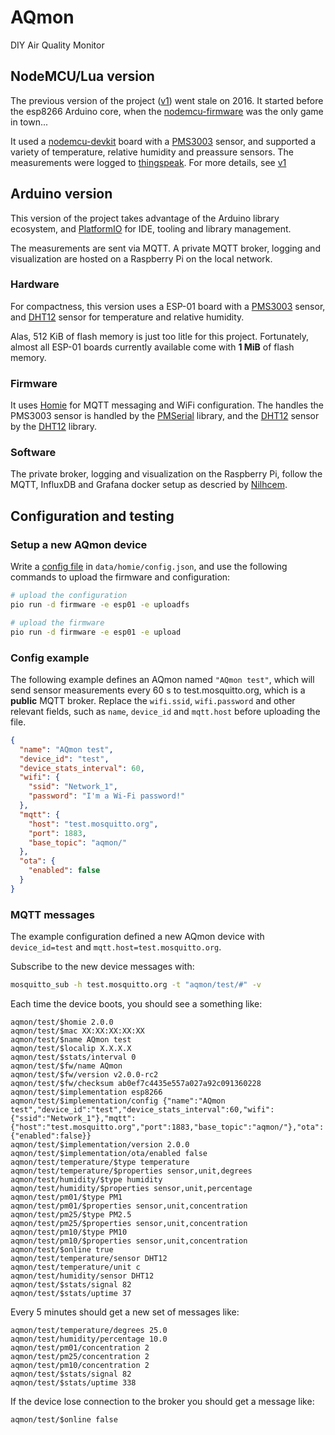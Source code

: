 # AQmon

DIY Air Quality Monitor

## NodeMCU/Lua version

The previous version of the project ([v1][]) went stale on 2016.
It started before the esp8266 Arduino core,
when the [nodemcu-firmware][] was the only game in town...

It used a [nodemcu-devkit][] board with a [PMS3003][] sensor,
and supported a variety of temperature, relative humidity and preassure sensors.
The measurements were logged to [thingspeak][].
For more details, see [v1][]

[v1]: https://github.com/avaldebe/AQmon/tree/v1
[nodemcu-devkit]:   https://github.com/nodemcu/nodemcu-devkit
[nodemcu-firmware]: https://github.com/nodemcu/nodemcu-firmware
[thingspeak]:       https://thingspeak.com
[PMS3003]: Documents/PMS3003_LOGOELE.pdf
[DHT12]: Documents/DHT12_Aosong.pdf

## Arduino version

This version of the project takes advantage of the Arduino library ecosystem, and [PlatformIO](https://platformio.org/)
for IDE, tooling and library management.

The measurements are sent via MQTT. A private MQTT broker,
logging and visualization are hosted on a Raspberry Pi on the local network.

### Hardware

For compactness, this version uses a
ESP-01 board with a [PMS3003][] sensor,
and [DHT12][] sensor for temperature and relative humidity.

Alas, 512 KiB of flash memory is just too litle for this project.
Fortunately, almost all ESP-01 boards currently available come with **1 MiB** of flash memory.

### Firmware

It uses [Homie][] for MQTT messaging and WiFi configuration.
The  handles the PMS3003 sensor is handled by the [PMSerial][] library,
and the [DHT12][] sensor by the [DHT12][DHT12lib] library.

[Homie]: https://platformio.org/lib/show/555/Homie/installation
[PMSerial]: https:github.com/avaldebe/PMserial.git
[DHT12lib]: https://platformio.org/lib/show/5554/DHT12

### Software

The private broker, logging and visualization on the Raspberry Pi,
follow the MQTT, InfluxDB and Grafana docker setup as descried by [Nilhcem][].

[Nilhcem]: http://nilhcem.com/iot/home-monitoring-with-mqtt-influxdb-grafana

## Configuration and testing

### Setup a new AQmon device

Write a [config file][config] in `data/homie/config.json`, and
use the following commands to upload the firmware and configuration:

```bash
# upload the configuration
pio run -d firmware -e esp01 -e uploadfs

# upload the firmware
pio run -d firmware -e esp01 -e upload
```

[config]: https://homieiot.github.io/homie-esp8266/docs/2.0.0/configuration/json-configuration-file/

### Config example

The following example defines an AQmon named `"AQmon test"`,
which will send sensor measurements every 60 s
to test.mosquitto.org, which is a **public** MQTT broker.
Replace the `wifi.ssid`, `wifi.password` and other relevant fields,
such as `name`, `device_id` and `mqtt.host` before uploading the file.

```json
{
  "name": "AQmon test",
  "device_id": "test",
  "device_stats_interval": 60,
  "wifi": {
    "ssid": "Network_1",
    "password": "I'm a Wi-Fi password!"
  },
  "mqtt": {
    "host": "test.mosquitto.org",
    "port": 1883,
    "base_topic": "aqmon/"
  },
  "ota": {
    "enabled": false
  }
}  
```

### MQTT messages

The example configuration defined a new AQmon device with `device_id=test` and `mqtt.host=test.mosquitto.org`.

Subscribe to the new device messages with:

```bash
mosquitto_sub -h test.mosquitto.org -t "aqmon/test/#" -v
```

Each time the device boots, you should see a something like:

```mqtt
aqmon/test/$homie 2.0.0
aqmon/test/$mac XX:XX:XX:XX:XX
aqmon/test/$name AQmon test
aqmon/test/$localip X.X.X.X
aqmon/test/$stats/interval 0
aqmon/test/$fw/name AQmon
aqmon/test/$fw/version v2.0.0-rc2
aqmon/test/$fw/checksum ab0ef7c4435e557a027a92c091360228
aqmon/test/$implementation esp8266
aqmon/test/$implementation/config {"name":"AQmon test","device_id":"test","device_stats_interval":60,"wifi":{"ssid":"Network_1"},"mqtt":{"host":"test.mosquitto.org","port":1883,"base_topic":"aqmon/"},"ota":{"enabled":false}}
aqmon/test/$implementation/version 2.0.0
aqmon/test/$implementation/ota/enabled false
aqmon/test/temperature/$type temperature
aqmon/test/temperature/$properties sensor,unit,degrees
aqmon/test/humidity/$type humidity
aqmon/test/humidity/$properties sensor,unit,percentage
aqmon/test/pm01/$type PM1
aqmon/test/pm01/$properties sensor,unit,concentration
aqmon/test/pm25/$type PM2.5
aqmon/test/pm25/$properties sensor,unit,concentration
aqmon/test/pm10/$type PM10
aqmon/test/pm10/$properties sensor,unit,concentration
aqmon/test/$online true
aqmon/test/temperature/sensor DHT12
aqmon/test/temperature/unit c
aqmon/test/humidity/sensor DHT12
aqmon/test/$stats/signal 82
aqmon/test/$stats/uptime 37
```

Every 5 minutes should get a new set of messages like:

```mqtt
aqmon/test/temperature/degrees 25.0
aqmon/test/humidity/percentage 10.0
aqmon/test/pm01/concentration 2
aqmon/test/pm25/concentration 2
aqmon/test/pm10/concentration 2
aqmon/test/$stats/signal 82
aqmon/test/$stats/uptime 338
```

If the device lose connection to the broker you should get a message like:

```mqtt
aqmon/test/$online false
```